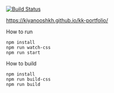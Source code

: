 [![Build Status](https://travis-ci.org/kiyanooshkh/kk-portfolio.svg?branch=master)](https://travis-ci.org/kiyanooshkh/kk-portfolio)

https://kiyanooshkh.github.io/kk-portfolio/

How to run

    npm install
    npm run watch-css
    npm run start

How to build

    npm install
    npm run build-css
    npm run build
